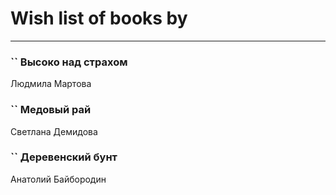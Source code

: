 # Wish list of books by [](https://ok.ru/profile/536771522733)
---

### `` Высоко над страхом
Людмила Мартова

### `` Медовый рай
Светлана Демидова

### `` Деревенский бунт
Анатолий Байбородин

